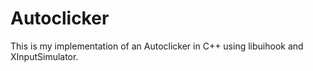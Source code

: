 # Autoclicker
This is my implementation of an Autoclicker in C++ using libuihook and XInputSimulator.
